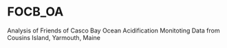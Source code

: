 # FOCB_OA
Analysis of Friends of Casco Bay Ocean Acidification Monitoting Data from Cousins Island, Yarmouth, Maine 
